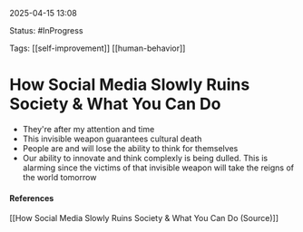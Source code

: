 
2025-04-15 13:08

Status: #InProgress 

Tags: [[self-improvement]] [[human-behavior]]

# How Social Media Slowly Ruins Society & What You Can Do

- They're after my attention and time
- This invisible weapon guarantees cultural death
- People are and will lose the ability to think for themselves
- Our ability to innovate and think complexly is being dulled. This is alarming since the victims of that invisible weapon will take the reigns of the world tomorrow




#### References
[[How Social Media Slowly Ruins Society & What You Can Do (Source)]]